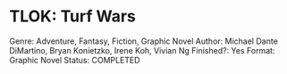 # TLOK: Turf Wars

Genre: Adventure, Fantasy, Fiction, Graphic Novel
Author: Michael Dante DiMartino, Bryan Konietzko, Irene Koh, Vivian Ng
Finished?: Yes
Format: Graphic Novel
Status: COMPLETED